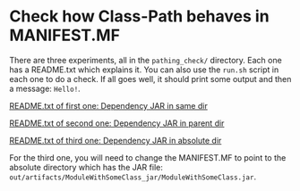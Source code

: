 # Check how Class-Path behaves in MANIFEST.MF

There are three experiments, all in the `pathing_check/` directory. Each one has a README.txt which explains it. You can also use the
`run.sh` script in each one to do a check. If all goes well, it should print some output and then a message: `Hello!`.

[README.txt of first one: Dependency JAR in same dir](pathing_check/exp1_dependent_jar_in_same_dir/README.txt)

[README.txt of second one: Dependency JAR in parent dir](pathing_check/exp1_dependent_jar_in_same_dir/README.txt)

[README.txt of third one: Dependency JAR in absolute dir](pathing_check/exp1_dependent_jar_in_same_dir/README.txt)

For the third one, you will need to change the MANIFEST.MF to point to the absolute directory which has the JAR file:
`out/artifacts/ModuleWithSomeClass_jar/ModuleWithSomeClass.jar`.
